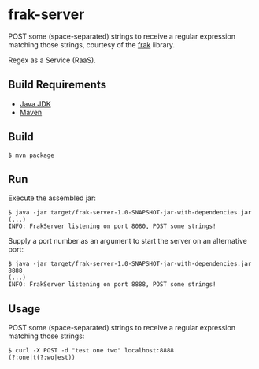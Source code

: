 frak-server
===========

POST some (space-separated) strings to receive a regular expression matching those strings, courtesy of the [frak](https://github.com/noprompt/frak) library.

Regex as a Service (RaaS).

Build Requirements
------------------

* [Java JDK](http://www.oracle.com/technetwork/java/javase/downloads/index.html)
* [Maven](http://maven.apache.org/)

Build
--------

    $ mvn package
    
Run
---

Execute the assembled jar:

    $ java -jar target/frak-server-1.0-SNAPSHOT-jar-with-dependencies.jar
    (...)
    INFO: FrakServer listening on port 8080, POST some strings!

Supply a port number as an argument to start the server on an alternative port:

    $ java -jar target/frak-server-1.0-SNAPSHOT-jar-with-dependencies.jar 8888
    (...)
    INFO: FrakServer listening on port 8888, POST some strings!
    
Usage
-----

POST some (space-separated) strings to receive a regular expression matching those strings:

    $ curl -X POST -d "test one two" localhost:8888
    (?:one|t(?:wo|est))